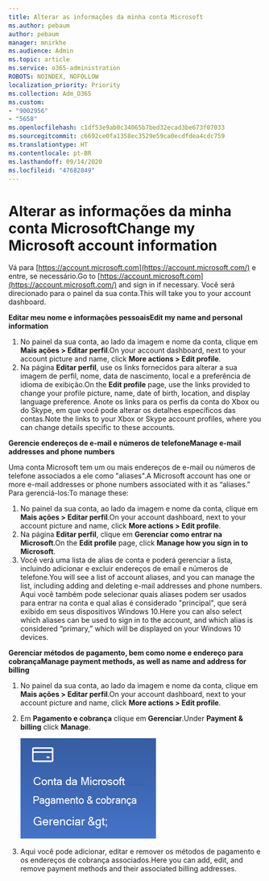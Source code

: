 ```yaml
---
title: Alterar as informações da minha conta Microsoft
ms.author: pebaum
author: pebaum
manager: mnirkhe
ms.audience: Admin
ms.topic: article
ms.service: o365-administration
ROBOTS: NOINDEX, NOFOLLOW
localization_priority: Priority
ms.collection: Adm_O365
ms.custom:
- "9002956"
- "5658"
ms.openlocfilehash: c1df53e9ab0c34065b7bed32ecad3be673f07033
ms.sourcegitcommit: c6692ce0fa1358ec3529e59ca0ecdfdea4cdc759
ms.translationtype: HT
ms.contentlocale: pt-BR
ms.lasthandoff: 09/14/2020
ms.locfileid: "47682849"
---
```

# <a name="change-my-microsoft-account-information"></a><span data-ttu-id="f0f01-102">Alterar as informações da minha conta Microsoft</span><span class="sxs-lookup"><span data-stu-id="f0f01-102">Change my Microsoft account information</span></span>

<span data-ttu-id="f0f01-103">Vá para [https://account.microsoft.com](https://account.microsoft.com/) e entre, se necessário.</span><span class="sxs-lookup"><span data-stu-id="f0f01-103">Go to [https://account.microsoft.com](https://account.microsoft.com/) and sign in if necessary.</span></span> <span data-ttu-id="f0f01-104">Você será direcionado para o painel da sua conta.</span><span class="sxs-lookup"><span data-stu-id="f0f01-104">This will take you to your account dashboard.</span></span>  

<span data-ttu-id="f0f01-105">**Editar meu nome e informações pessoais**</span><span class="sxs-lookup"><span data-stu-id="f0f01-105">**Edit my name and personal information**</span></span>

1. <span data-ttu-id="f0f01-106">No painel da sua conta, ao lado da imagem e nome da conta, clique em **Mais ações > Editar perfil**.</span><span class="sxs-lookup"><span data-stu-id="f0f01-106">On your account dashboard, next to your account picture and name, click **More actions > Edit profile**.</span></span>
2. <span data-ttu-id="f0f01-107">Na página **Editar perfil**, use os links fornecidos para alterar a sua imagem de perfil, nome, data de nascimento, local e a preferência de idioma de exibição.</span><span class="sxs-lookup"><span data-stu-id="f0f01-107">On the **Edit profile** page, use the links provided to change your profile picture, name, date of birth, location, and display language preference.</span></span> <span data-ttu-id="f0f01-108">Anote os links para os perfis da conta do Xbox ou do Skype, em que você pode alterar os detalhes específicos das contas.</span><span class="sxs-lookup"><span data-stu-id="f0f01-108">Note the links to your Xbox or Skype account profiles, where you can change details specific to these accounts.</span></span>

<span data-ttu-id="f0f01-109">**Gerencie endereços de e-mail e números de telefone**</span><span class="sxs-lookup"><span data-stu-id="f0f01-109">**Manage e-mail addresses and phone numbers**</span></span>

<span data-ttu-id="f0f01-110">Uma conta Microsoft tem um ou mais endereços de e-mail ou números de telefone associados a ele como "aliases".</span><span class="sxs-lookup"><span data-stu-id="f0f01-110">A Microsoft account has one or more e-mail addresses or phone numbers associated with it as “aliases.”</span></span> <span data-ttu-id="f0f01-111">Para gerenciá-los:</span><span class="sxs-lookup"><span data-stu-id="f0f01-111">To manage these:</span></span>

1. <span data-ttu-id="f0f01-112">No painel da sua conta, ao lado da imagem e nome da conta, clique em **Mais ações > Editar perfil**.</span><span class="sxs-lookup"><span data-stu-id="f0f01-112">On your account dashboard, next to your account picture and name, click **More actions > Edit profile**.</span></span>
2. <span data-ttu-id="f0f01-113">Na página **Editar perfil**, clique em **Gerenciar como entrar na Microsoft**.</span><span class="sxs-lookup"><span data-stu-id="f0f01-113">On the **Edit profile** page, click **Manage how you sign in to Microsoft**.</span></span> 
3. <span data-ttu-id="f0f01-114">Você verá uma lista de alias de conta e poderá gerenciar a lista, incluindo adicionar e excluir endereços de email e números de telefone.</span><span class="sxs-lookup"><span data-stu-id="f0f01-114">You will see a list of account aliases, and you can manage the list, including adding and deleting e-mail addresses and phone numbers.</span></span> <span data-ttu-id="f0f01-115">Aqui você também pode selecionar quais aliases podem ser usados para entrar na conta e qual alias é considerado "principal", que será exibido em seus dispositivos Windows 10.</span><span class="sxs-lookup"><span data-stu-id="f0f01-115">Here you can also select which aliases can be used to sign in to the account, and which alias is considered “primary,” which will be displayed on your Windows 10 devices.</span></span>

<span data-ttu-id="f0f01-116">**Gerenciar métodos de pagamento, bem como nome e endereço para cobrança**</span><span class="sxs-lookup"><span data-stu-id="f0f01-116">**Manage payment methods, as well as name and address for billing**</span></span> 

1. <span data-ttu-id="f0f01-117">No painel da sua conta, ao lado da imagem e nome da conta, clique em **Mais ações > Editar perfil**.</span><span class="sxs-lookup"><span data-stu-id="f0f01-117">On your account dashboard, next to your account picture and name, click **More actions > Edit profile**.</span></span>
2. <span data-ttu-id="f0f01-118">Em **Pagamento e cobrança** clique em **Gerenciar**.</span><span class="sxs-lookup"><span data-stu-id="f0f01-118">Under **Payment & billing** click **Manage**.</span></span>

    ![Gerenciar pagamento e cobrança](media/manage-account.png)

3. <span data-ttu-id="f0f01-120">Aqui você pode adicionar, editar e remover os métodos de pagamento e os endereços de cobrança associados.</span><span class="sxs-lookup"><span data-stu-id="f0f01-120">Here you can add, edit, and remove payment methods and their associated billing addresses.</span></span> 
